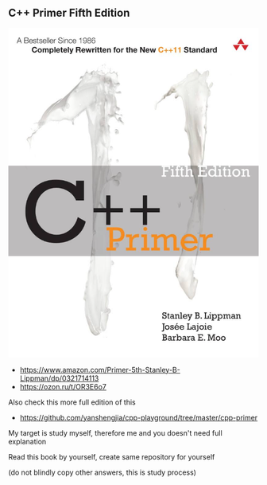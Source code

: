 ## C++ Primer Fifth Edition

![](../docs/1-cpp-primer/preview.png)

- https://www.amazon.com/Primer-5th-Stanley-B-Lippman/dp/0321714113
- https://ozon.ru/t/OR3E6o7

Also check this more full edition of this
- https://github.com/yanshengjia/cpp-playground/tree/master/cpp-primer

My target is study myself, therefore me and you doesn't need full explanation

Read this book by yourself, create same repository for yourself

(do not blindly copy other answers, this is study process)

